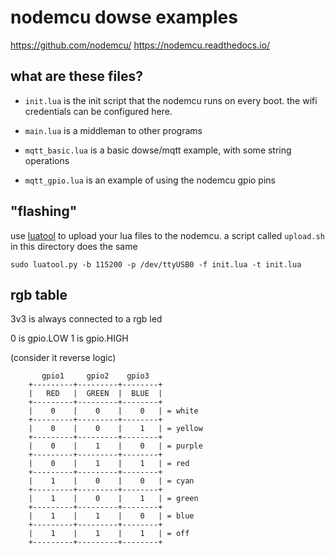 nodemcu dowse examples
======================

https://github.com/nodemcu/
https://nodemcu.readthedocs.io/


what are these files?
---------------------

* `init.lua` is the init script that the nodemcu runs on every boot.
  the wifi credentials can be configured here.

* `main.lua` is a middleman to other programs

* `mqtt_basic.lua` is a basic dowse/mqtt example, with some string
  operations

* `mqtt_gpio.lua` is an example of using the nodemcu gpio pins



"flashing"
----------

use [luatool](https://github.com/4refr0nt/luatool/) to upload your lua
files to the nodemcu. a script called `upload.sh` in this directory does
the same

```
sudo luatool.py -b 115200 -p /dev/ttyUSB0 -f init.lua -t init.lua
```


rgb table
---------

3v3 is always connected to a rgb led

0 is gpio.LOW
1 is gpio.HIGH

(consider it reverse logic)

		   gpio1     gpio2    gpio3
		+---------+---------+--------+
		|   RED   |  GREEN  |  BLUE  |
		+---------+---------+--------+
		|    0    |    0    |    0   | = white
		+---------+---------+--------+
		|    0    |    0    |    1   | = yellow
		+---------+---------+--------+
		|    0    |    1    |    0   | = purple
		+---------+---------+--------+
		|    0    |    1    |    1   | = red
		+---------+---------+--------+
		|    1    |    0    |    0   | = cyan
		+---------+---------+--------+
		|    1    |    0    |    1   | = green
		+---------+---------+--------+
		|    1    |    1    |    0   | = blue
		+---------+---------+--------+
		|    1    |    1    |    1   | = off
		+---------+---------+--------+
